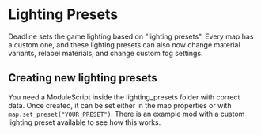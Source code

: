 # Lighting Presets

Deadline sets the game lighting based on "lighting presets". Every map has a custom one, and these lighting presets can also now change material variants, relabel materials, and change custom fog settings.

## Creating new lighting presets

You need a ModuleScript inside the lighting_presets folder with correct data. Once created, it can be set either in the map properties or with `map.set_preset("YOUR_PRESET")`. There is an example mod with a custom lighting preset available to see how this works.
